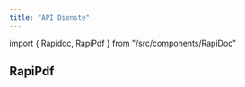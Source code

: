 ```yaml
---
title: "API Dienste"
---
```


import { Rapidoc, RapiPdf } from "/src/components/RapiDoc"

<Rapidoc api="api-dienste">
</Rapidoc>

## RapiPdf

<RapiPdf api="api-dienste">
</RapiPdf>
